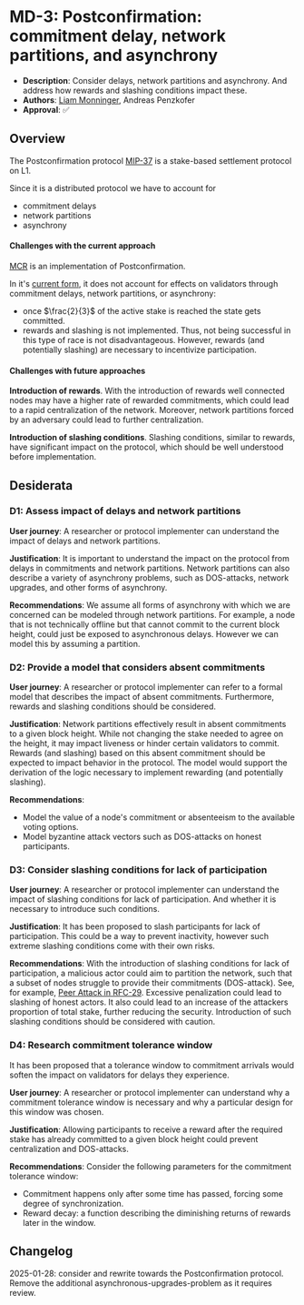 # MD-3: Postconfirmation: commitment delay, network partitions, and asynchrony

- **Description**: Consider delays, network partitions and asynchrony. And address how rewards and slashing conditions impact these.
- **Authors**: [Liam Monninger](mailto:liam@movementlabs.xyz), Andreas Penzkofer
- **Approval**: :white_check_mark:

## Overview

The Postconfirmation protocol [MIP-37](https://github.com/movementlabsxyz/MIP/blob/mip/MCR/MIP/mip-37/README.md) is a stake-based settlement protocol on L1.

Since it is a distributed protocol we have to account for

- commitment delays
- network partitions
- asynchrony

#### Challenges with the current approach

[MCR](https://github.com/movementlabsxyz/movement/tree/main/protocol-units/settlement/mcr) is an implementation of Postconfirmation.

In it's [current form](https://github.com/movementlabsxyz/movement/tree/baa83356a14d44fd4e8346e1eddfc184cebc17d3/protocol-units/settlement/mcr), it does not account for effects on validators through commitment delays, network partitions, or asynchrony:

- once $\frac{2}{3}$ of the active stake is reached the state gets committed.
- rewards and slashing is not implemented. Thus, not being successful in this type of race is not disadvantageous. However, rewards (and potentially slashing) are necessary to incentivize participation.

#### Challenges with future approaches

**Introduction of rewards**. With the introduction of rewards well connected nodes may have a higher rate of rewarded commitments, which could lead to a rapid centralization of the network. Moreover, network partitions forced by an adversary could lead to further centralization.

**Introduction of slashing conditions**. Slashing conditions, similar to rewards, have significant impact on the protocol, which should be well understood before implementation.

## Desiderata

### D1: Assess impact of delays and network partitions

**User journey**: A researcher or protocol implementer can understand the impact of delays and network partitions.

**Justification**: It is important to understand the impact on the protocol from delays in commitments and network partitions. Network partitions can also describe a variety of asynchrony problems, such as DOS-attacks, network upgrades, and other forms of asynchrony.

**Recommendations**:
We assume all forms of asynchrony with which we are concerned can be modeled through network partitions. For example, a node that is not technically offline but that cannot commit to the current block height, could just be exposed to asynchronous delays. However we can model this by assuming a partition.

### D2: Provide a model that considers absent commitments

**User journey**: A researcher or protocol implementer can refer to a formal model that describes the impact of absent commitments. Furthermore, rewards and slashing conditions should be considered.

**Justification**: Network partitions effectively result in absent commitments to a given block height. While not changing the stake needed to agree on the height, it may impact liveness or hinder certain validators to commit. Rewards (and slashing) based on this absent commitment should be expected to impact behavior in the protocol. The model would support the derivation of the logic necessary to implement rewarding (and potentially slashing).

**Recommendations**:

- Model the value of a node's commitment or absenteeism to the available voting options.
- Model byzantine attack vectors such as DOS-attacks on honest participants.

### D3: Consider slashing conditions for lack of participation

**User journey**: A researcher or protocol implementer can understand the impact of slashing conditions for lack of participation. And whether it is necessary to introduce such conditions.

**Justification**: It has been proposed to slash participants for lack of participation. This could be a way to prevent inactivity, however such extreme slashing conditions come with their own risks.

**Recommendations**:
With the introduction of slashing conditions for lack of participation, a malicious actor could aim to partition the network, such that a subset of nodes struggle to provide their commitments (DOS-attack). See, for example, [Peer Attack in RFC-29](https://github.com/movementlabsxyz/rfcs/pull/29). Excessive penalization could lead to slashing of honest actors. It also could lead to an increase of the attackers proportion of total stake, further reducing the security. Introduction of such slashing conditions should be considered with caution.

### D4: Research commitment tolerance window

It has been proposed that a tolerance window to commitment arrivals would soften the impact on validators for delays they experience.

**User journey**: A researcher or protocol implementer can understand why a commitment tolerance window is necessary and why a particular design for this window was chosen.

**Justification**: Allowing participants to receive a reward after the required stake has already committed to a given block height could prevent centralization and DOS-attacks.

**Recommendations**:
Consider the following parameters for the commitment tolerance window:

- Commitment happens only after some time has passed, forcing some degree of synchronization.
- Reward decay: a function describing the diminishing returns of rewards later in the window.

## Changelog

2025-01-28: consider and rewrite towards the Postconfirmation protocol. Remove the additional asynchronous-upgrades-problem as it requires review.
